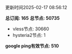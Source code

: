 更新时间2025-02-17 08:56:12

**总订阅: 165**
**总节点: 50735**
- vless节点: 30660
- hysteria2节点: 1

**google ping有效节点: 510**

